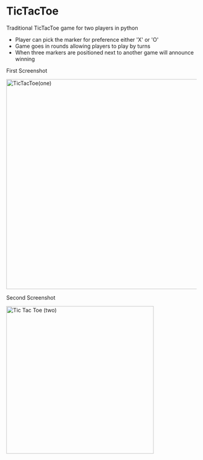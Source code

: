 # TicTacToe
Traditional TicTacToe game for two players in python
  * Player can pick the marker for preference either 'X' or 'O'
  * Game goes in rounds allowing players to play by turns
  * When three markers are positioned next to another game will announce winning
  
 First Screenshot
 
<img width="555" alt="TicTacToe(one)" src="https://user-images.githubusercontent.com/43479513/59569212-489c6980-907e-11e9-9f5a-6fb01d423d09.png">

Second Screenshot

<img width="390" alt="Tic Tac Toe (two)" src="https://user-images.githubusercontent.com/43479513/59569215-5d78fd00-907e-11e9-875b-76f07e86f53c.png">
